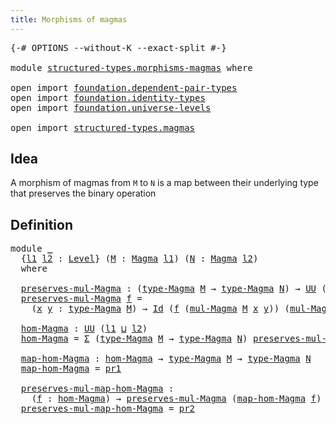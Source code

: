 ```yaml
---
title: Morphisms of magmas
---
```


<pre class="Agda"><a id="45" class="Symbol">{-#</a> <a id="49" class="Keyword">OPTIONS</a> <a id="57" class="Pragma">--without-K</a> <a id="69" class="Pragma">--exact-split</a> <a id="83" class="Symbol">#-}</a>

<a id="88" class="Keyword">module</a> <a id="95" href="structured-types.morphisms-magmas.html" class="Module">structured-types.morphisms-magmas</a> <a id="129" class="Keyword">where</a>

<a id="136" class="Keyword">open</a> <a id="141" class="Keyword">import</a> <a id="148" href="foundation.dependent-pair-types.html" class="Module">foundation.dependent-pair-types</a>
<a id="180" class="Keyword">open</a> <a id="185" class="Keyword">import</a> <a id="192" href="foundation.identity-types.html" class="Module">foundation.identity-types</a>
<a id="218" class="Keyword">open</a> <a id="223" class="Keyword">import</a> <a id="230" href="foundation.universe-levels.html" class="Module">foundation.universe-levels</a>

<a id="258" class="Keyword">open</a> <a id="263" class="Keyword">import</a> <a id="270" href="structured-types.magmas.html" class="Module">structured-types.magmas</a>
</pre>
## Idea

A morphism of magmas from `M` to `N` is a map between their underlying type that preserves the binary operation

## Definition

<pre class="Agda"><a id="444" class="Keyword">module</a> <a id="451" href="structured-types.morphisms-magmas.html#451" class="Module">_</a>
  <a id="455" class="Symbol">{</a><a id="456" href="structured-types.morphisms-magmas.html#456" class="Bound">l1</a> <a id="459" href="structured-types.morphisms-magmas.html#459" class="Bound">l2</a> <a id="462" class="Symbol">:</a> <a id="464" href="Agda.Primitive.html#597" class="Postulate">Level</a><a id="469" class="Symbol">}</a> <a id="471" class="Symbol">(</a><a id="472" href="structured-types.morphisms-magmas.html#472" class="Bound">M</a> <a id="474" class="Symbol">:</a> <a id="476" href="structured-types.magmas.html#744" class="Function">Magma</a> <a id="482" href="structured-types.morphisms-magmas.html#456" class="Bound">l1</a><a id="484" class="Symbol">)</a> <a id="486" class="Symbol">(</a><a id="487" href="structured-types.morphisms-magmas.html#487" class="Bound">N</a> <a id="489" class="Symbol">:</a> <a id="491" href="structured-types.magmas.html#744" class="Function">Magma</a> <a id="497" href="structured-types.morphisms-magmas.html#459" class="Bound">l2</a><a id="499" class="Symbol">)</a>
  <a id="503" class="Keyword">where</a>
  
  <a id="514" href="structured-types.morphisms-magmas.html#514" class="Function">preserves-mul-Magma</a> <a id="534" class="Symbol">:</a> <a id="536" class="Symbol">(</a><a id="537" href="structured-types.magmas.html#866" class="Function">type-Magma</a> <a id="548" href="structured-types.morphisms-magmas.html#472" class="Bound">M</a> <a id="550" class="Symbol">→</a> <a id="552" href="structured-types.magmas.html#866" class="Function">type-Magma</a> <a id="563" href="structured-types.morphisms-magmas.html#487" class="Bound">N</a><a id="564" class="Symbol">)</a> <a id="566" class="Symbol">→</a> <a id="568" href="foundation-core.universe-levels.html#222" class="Primitive">UU</a> <a id="571" class="Symbol">(</a><a id="572" href="structured-types.morphisms-magmas.html#456" class="Bound">l1</a> <a id="575" href="Agda.Primitive.html#810" class="Primitive Operator">⊔</a> <a id="577" href="structured-types.morphisms-magmas.html#459" class="Bound">l2</a><a id="579" class="Symbol">)</a>
  <a id="583" href="structured-types.morphisms-magmas.html#514" class="Function">preserves-mul-Magma</a> <a id="603" href="structured-types.morphisms-magmas.html#603" class="Bound">f</a> <a id="605" class="Symbol">=</a>
    <a id="611" class="Symbol">(</a><a id="612" href="structured-types.morphisms-magmas.html#612" class="Bound">x</a> <a id="614" href="structured-types.morphisms-magmas.html#614" class="Bound">y</a> <a id="616" class="Symbol">:</a> <a id="618" href="structured-types.magmas.html#866" class="Function">type-Magma</a> <a id="629" href="structured-types.morphisms-magmas.html#472" class="Bound">M</a><a id="630" class="Symbol">)</a> <a id="632" class="Symbol">→</a> <a id="634" href="foundation-core.identity-types.html#641" class="Datatype">Id</a> <a id="637" class="Symbol">(</a><a id="638" href="structured-types.morphisms-magmas.html#603" class="Bound">f</a> <a id="640" class="Symbol">(</a><a id="641" href="structured-types.magmas.html#910" class="Function">mul-Magma</a> <a id="651" href="structured-types.morphisms-magmas.html#472" class="Bound">M</a> <a id="653" href="structured-types.morphisms-magmas.html#612" class="Bound">x</a> <a id="655" href="structured-types.morphisms-magmas.html#614" class="Bound">y</a><a id="656" class="Symbol">))</a> <a id="659" class="Symbol">(</a><a id="660" href="structured-types.magmas.html#910" class="Function">mul-Magma</a> <a id="670" href="structured-types.morphisms-magmas.html#487" class="Bound">N</a> <a id="672" class="Symbol">(</a><a id="673" href="structured-types.morphisms-magmas.html#603" class="Bound">f</a> <a id="675" href="structured-types.morphisms-magmas.html#612" class="Bound">x</a><a id="676" class="Symbol">)</a> <a id="678" class="Symbol">(</a><a id="679" href="structured-types.morphisms-magmas.html#603" class="Bound">f</a> <a id="681" href="structured-types.morphisms-magmas.html#614" class="Bound">y</a><a id="682" class="Symbol">))</a>

  <a id="688" href="structured-types.morphisms-magmas.html#688" class="Function">hom-Magma</a> <a id="698" class="Symbol">:</a> <a id="700" href="foundation-core.universe-levels.html#222" class="Primitive">UU</a> <a id="703" class="Symbol">(</a><a id="704" href="structured-types.morphisms-magmas.html#456" class="Bound">l1</a> <a id="707" href="Agda.Primitive.html#810" class="Primitive Operator">⊔</a> <a id="709" href="structured-types.morphisms-magmas.html#459" class="Bound">l2</a><a id="711" class="Symbol">)</a>
  <a id="715" href="structured-types.morphisms-magmas.html#688" class="Function">hom-Magma</a> <a id="725" class="Symbol">=</a> <a id="727" href="foundation-core.dependent-pair-types.html#502" class="Record">Σ</a> <a id="729" class="Symbol">(</a><a id="730" href="structured-types.magmas.html#866" class="Function">type-Magma</a> <a id="741" href="structured-types.morphisms-magmas.html#472" class="Bound">M</a> <a id="743" class="Symbol">→</a> <a id="745" href="structured-types.magmas.html#866" class="Function">type-Magma</a> <a id="756" href="structured-types.morphisms-magmas.html#487" class="Bound">N</a><a id="757" class="Symbol">)</a> <a id="759" href="structured-types.morphisms-magmas.html#514" class="Function">preserves-mul-Magma</a>

  <a id="782" href="structured-types.morphisms-magmas.html#782" class="Function">map-hom-Magma</a> <a id="796" class="Symbol">:</a> <a id="798" href="structured-types.morphisms-magmas.html#688" class="Function">hom-Magma</a> <a id="808" class="Symbol">→</a> <a id="810" href="structured-types.magmas.html#866" class="Function">type-Magma</a> <a id="821" href="structured-types.morphisms-magmas.html#472" class="Bound">M</a> <a id="823" class="Symbol">→</a> <a id="825" href="structured-types.magmas.html#866" class="Function">type-Magma</a> <a id="836" href="structured-types.morphisms-magmas.html#487" class="Bound">N</a>
  <a id="840" href="structured-types.morphisms-magmas.html#782" class="Function">map-hom-Magma</a> <a id="854" class="Symbol">=</a> <a id="856" href="foundation-core.dependent-pair-types.html#592" class="Field">pr1</a>

  <a id="863" href="structured-types.morphisms-magmas.html#863" class="Function">preserves-mul-map-hom-Magma</a> <a id="891" class="Symbol">:</a>
    <a id="897" class="Symbol">(</a><a id="898" href="structured-types.morphisms-magmas.html#898" class="Bound">f</a> <a id="900" class="Symbol">:</a> <a id="902" href="structured-types.morphisms-magmas.html#688" class="Function">hom-Magma</a><a id="911" class="Symbol">)</a> <a id="913" class="Symbol">→</a> <a id="915" href="structured-types.morphisms-magmas.html#514" class="Function">preserves-mul-Magma</a> <a id="935" class="Symbol">(</a><a id="936" href="structured-types.morphisms-magmas.html#782" class="Function">map-hom-Magma</a> <a id="950" href="structured-types.morphisms-magmas.html#898" class="Bound">f</a><a id="951" class="Symbol">)</a>
  <a id="955" href="structured-types.morphisms-magmas.html#863" class="Function">preserves-mul-map-hom-Magma</a> <a id="983" class="Symbol">=</a> <a id="985" href="foundation-core.dependent-pair-types.html#604" class="Field">pr2</a>
</pre>